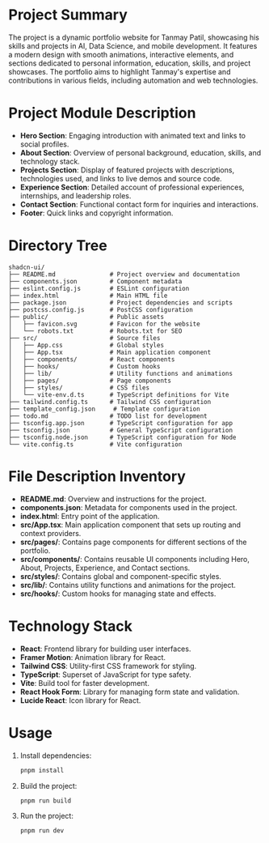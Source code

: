 # Project Summary
The project is a dynamic portfolio website for Tanmay Patil, showcasing his skills and projects in AI, Data Science, and mobile development. It features a modern design with smooth animations, interactive elements, and sections dedicated to personal information, education, skills, and project showcases. The portfolio aims to highlight Tanmay's expertise and contributions in various fields, including automation and web technologies.

# Project Module Description
- **Hero Section**: Engaging introduction with animated text and links to social profiles.
- **About Section**: Overview of personal background, education, skills, and technology stack.
- **Projects Section**: Display of featured projects with descriptions, technologies used, and links to live demos and source code.
- **Experience Section**: Detailed account of professional experiences, internships, and leadership roles.
- **Contact Section**: Functional contact form for inquiries and interactions.
- **Footer**: Quick links and copyright information.

# Directory Tree
```
shadcn-ui/
├── README.md               # Project overview and documentation
├── components.json         # Component metadata
├── eslint.config.js        # ESLint configuration
├── index.html              # Main HTML file
├── package.json            # Project dependencies and scripts
├── postcss.config.js       # PostCSS configuration
├── public/                 # Public assets
│   ├── favicon.svg         # Favicon for the website
│   └── robots.txt          # Robots.txt for SEO
├── src/                    # Source files
│   ├── App.css             # Global styles
│   ├── App.tsx             # Main application component
│   ├── components/         # React components
│   ├── hooks/              # Custom hooks
│   ├── lib/                # Utility functions and animations
│   ├── pages/              # Page components
│   ├── styles/             # CSS files
│   └── vite-env.d.ts       # TypeScript definitions for Vite
├── tailwind.config.ts      # Tailwind CSS configuration
├── template_config.json     # Template configuration
├── todo.md                 # TODO list for development
├── tsconfig.app.json       # TypeScript configuration for app
├── tsconfig.json           # General TypeScript configuration
├── tsconfig.node.json      # TypeScript configuration for Node
└── vite.config.ts          # Vite configuration
```

# File Description Inventory
- **README.md**: Overview and instructions for the project.
- **components.json**: Metadata for components used in the project.
- **index.html**: Entry point of the application.
- **src/App.tsx**: Main application component that sets up routing and context providers.
- **src/pages/**: Contains page components for different sections of the portfolio.
- **src/components/**: Contains reusable UI components including Hero, About, Projects, Experience, and Contact sections.
- **src/styles/**: Contains global and component-specific styles.
- **src/lib/**: Contains utility functions and animations for the project.
- **src/hooks/**: Custom hooks for managing state and effects.

# Technology Stack
- **React**: Frontend library for building user interfaces.
- **Framer Motion**: Animation library for React.
- **Tailwind CSS**: Utility-first CSS framework for styling.
- **TypeScript**: Superset of JavaScript for type safety.
- **Vite**: Build tool for faster development.
- **React Hook Form**: Library for managing form state and validation.
- **Lucide React**: Icon library for React.

# Usage
1. Install dependencies: 
   ```bash
   pnpm install
   ```
2. Build the project:
   ```bash
   pnpm run build
   ```
3. Run the project:
   ```bash
   pnpm run dev
   ```
